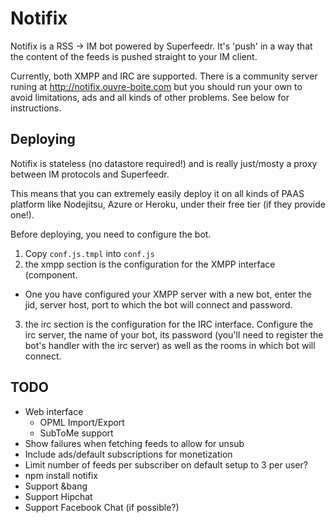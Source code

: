 # Notifix

Notifix is a RSS -> IM bot powered by Superfeedr. It's 'push' in a way that the content of the feeds is pushed straight to your IM client.

Currently, both XMPP and IRC are supported.
There is a community server runing at http://notifix.ouvre-boite.com but you should run your own to avoid limitations, ads and all kinds of other problems. See below for instructions.

## Deploying

Notifix is stateless (no datastore required!) and is really just/mosty a proxy between IM protocols and Superfeedr.

This means that you can extremely easily deploy it on all kinds of PAAS platform like Nodejitsu, Azure or Heroku, under their free tier (if they provide one!).

Before deploying, you need to configure the bot.

1. Copy `conf.js.tmpl` into `conf.js`
2. the xmpp section is the configuration for the XMPP interface (component.
  * One you have configured your XMPP server with a new bot, enter the jid, server host, port to which the bot will connect and password.
3. the irc section is the configuration for the IRC interface. Configure the irc server, the name of your bot, its password (you'll need to register the bot's handler with the irc server) as well as the rooms in which bot will connect.

## TODO

* Web interface
  * OPML Import/Export
  * SubToMe support
* Show failures when fetching feeds to allow for unsub
* Include ads/default subscriptions for monetization
* Limit number of feeds per subscriber on default setup to 3 per user?
* npm install notifix
* Support &bang
* Support Hipchat
* Support Facebook Chat (if possible?)

